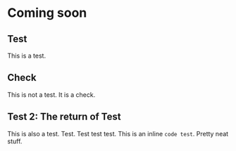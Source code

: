# Coming soon

## Test
This is a test.  

## Check
This is not a test. It is a check.  

## Test 2: The return of Test
This is also a test. Test. Test test test. This is an inline `code test`. Pretty neat stuff.
